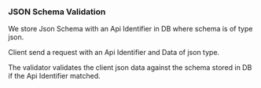 ### JSON Schema Validation

We store Json Schema with an Api Identifier in DB where schema is of type json.

Client send a request with an Api Identifier and Data of json type.

The validator validates the client json data against the schema stored in DB if the Api Identifier matched.
